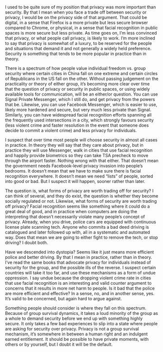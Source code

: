 I used to be quite sure of my position that privacy was more important than security. By that I mean when you face a trade off between security or privacy, I would be on the privacy side of that argument. That could be digital, in a sense that Firefox is a more private but less secure browser compared to Chrome, or physical, in a sense that facial recognition in public spaces is more secure but less private. As time goes on, I’m less convinced that privacy, or what people call privacy, is likely to work. I’m more inclined to say that privacy is somewhat of a luxury, to be reserved for the people and situations that demand it and not generally a widely held preference. Security is something that tends to be more popular in practice than in theory.

There is a spectrum of how people value individual freedom vs. group security where certain cities in China fall on one extreme and certain circles of Republicans in the US fall on the other. Without passing judgement on the practicality or theory of either group, it’s becoming more clear over time that the question of privacy or security in public spaces, or using widely available tools for communication, will be an either/or question. You can use Signal Private Messenger, which I still do, and get privacy from the powers that be. Likewise, you can use Facebook Messenger, which is easier to use, likely more hardened and secure, but very much less private than Signal. Similarly, you can have widespread facial recognition efforts spanning all the frequently used intersections in a city, which strongly favours security (less violent crime and faster resolution in the event that someone does decide to commit a violent crime) and less privacy for individuals.

I suspect that over time most people will choose security in almost all cases in practice. In theory they will say that they care about privacy, but in practice they will use Messenger, walk in cities that use facial recognition and happily provide biometrics so they can take TSA precheck to move through the airport faster. Nothing wrong with that either. That doesn’t mean the government needs Facebook-level privacy invasion into people’s bedrooms. It doesn’t mean that we have to make sure there is facial recognition everywhere. It doesn’t mean we need “lists” of people, sorted into good or bad. But I suspect it will happen, sooner rather than later.

The question is, what forms of privacy are worth trading off for security? I can think of several, and they do exist, the question is whether they become socially regulated or not. Likewise, what forms of security are worth trading off privacy? Facial recognition seems like something where it could do a great deal of good, and in practice when computers are doing the interpreting that doesn’t necessarily violate many people’s concept of privacy. Already, when you drive, police cars are equipped with continuous license plate scanning tech. Anyone who commits a bad deed driving is catalogued and later followed up with, all in a systematic and automated way. Does that mean we are going to either fight to remove the tech, or stop driving? I doubt both.

Have we descended into dystopia? Seems like it just means more efficient police and better driving. By that I mean in practice, rather than in theory. I’ve read the same books that advocate privacy for individuals instead of security for the group, and the possible ills of the reverse. I suspect certain countries will take it too far, and use these mechanisms as a form of undue oppression. I say undue because the dropping violent crime rate in cities that use facial recognition is an interesting and valid counter argument to concerns that it results in more net harm to people. Is it bad that the police are more efficient and effective? In a sense, no, and in another sense, yes. It’s valid to be concerned, but again hard to argue against.

Something people should consider is where they fall on this spectrum. Because of group survival dynamics, it takes a loud minority of the group as a whole to demand security before we end up with something highly secure. It only takes a few bad experiences to slip into a state where people are asking for security over privacy. Privacy is not a group survival mechanism, it’s somewhere in between a human right and an indulgent earned entitlement. It should be possible to have private moments, with others or by yourself, but I doubt it will be the default.

